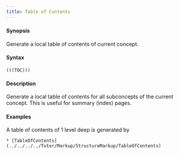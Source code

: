 ```yaml
---
title: Table of Contents
---
```


#### Synopsis

Generate a local table of contents of current concept.

#### Syntax

``````
(((TOC)))
``````

#### Description

Generate a local table of contents for all subconcepts of the current concept.
This is useful for summary (index) pages.

#### Examples

A table of contents of 1 level deep is generated by 

```
* [TableOfContents](../../../../Tutor/Markup/StructureMarkup/TableOfContents)
```


